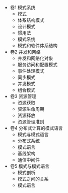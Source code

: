 - 卷1 模式系统
    - 模式
    - 体系结构模式
    - 设计模式
    - 惯用法
    - 模式系统
    - 模式和软件体系结构
- 卷2 并发和网络
    - 并发和网络化对象
    - 服务访问和配置模式
    - 事件处理模式
    - 同步模式
    - 并发模式
    - 组合模式
- 卷3 资源管理
    - 资源获取
    - 资源生命周期
    - 资源释放
    - 资源管理准则
- 卷4 分布式计算的模式语言
    - 模式与模式语言
    - 分布式系统
    - 模式语言
    - 基线架构
    - 通信中间件
- 卷5 模式与模式语言
    - 模式剖析
    - 模式之间的关系
    - 模式语言